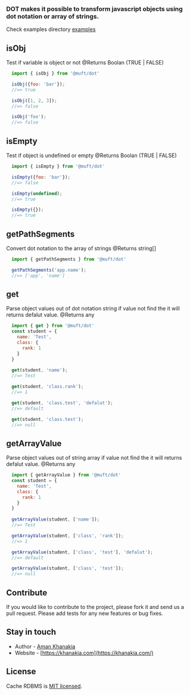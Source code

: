 ### DOT makes it possible to transform javascript objects using dot notation or array of strings.

Check examples directory [examples](https://github.com/muftjs/dot/tree/master/src/examples)


## isObj
Test if variable is object or not
@Returns Boolan (TRUE | FALSE)
```js
  import { isObj } from '@muft/dot'

  isObj({foo: 'bar'});
  //=> true

  isObj([1, 2, 3]);
  //=> false

  isObj('foo');
  //=> false
```

## isEmpty
Test if object is undefined or empty
@Returns Boolan (TRUE | FALSE)
```js
  import { isEmpty } from '@muft/dot'

  isEmpty({foo: 'bar'});
  //=> false

  isEmpty(undefined);
  //=> true

  isEmpty({});
  //=> true
```

## getPathSegments
Convert dot notation to the array of strings
@Returns string[]
```js
  import { getPathSegments } from '@muft/dot'

  getPathSegments('app.name');
  //=> ['app', 'name']
```

## get
Parse object values out of dot notation string if value not find the it will returns defalut value.
@Returns any
```js
  import { get } from '@muft/dot'
  const student = {
    name: 'Test',
    class: {
      rank: 1
    }
  }
  
  get(student, 'name');
  //=> Test

  get(student, 'class.rank');
  //=> 1

  get(student, 'class.test', 'defalut');
  //=> default

  get(student, 'class.test');
  //=> null
```


## getArrayValue
Parse object values out of string array if value not find the it will returns defalut value.
@Returns any
```js
  import { getArrayValue } from '@muft/dot'
  const student = {
    name: 'Test',
    class: {
      rank: 1
    }
  }
  
  getArrayValue(student, ['name']);
  //=> Test

  getArrayValue(student, ['class', 'rank']);
  //=> 1

  getArrayValue(student, ['class', 'test'], 'defalut');
  //=> default

  getArrayValue(student, ['class', 'test']);
  //=> null
```


## Contribute

If you would like to contribute to the project, please fork it and send us a pull request.  Please add tests
for any new features or bug fixes.

## Stay in touch

* Author - [Aman Khanakia](https://twitter.com/mrkhanakia)
* Website - [https://khanakia.com](https://khanakia.com/)

## License

Cache RDBMS is [MIT licensed](LICENSE).

